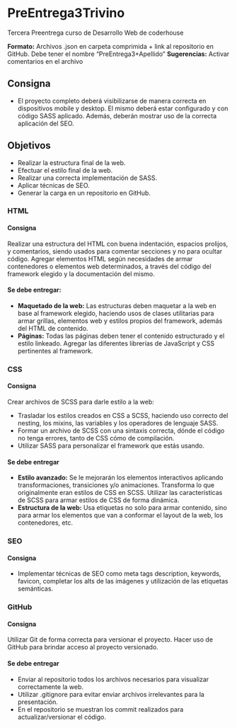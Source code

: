 # PreEntrega3Trivino
Tercera Preentrega curso de Desarrollo Web de coderhouse

**Formato:** Archivos .json en carpeta comprimida + link al repositorio en GitHub.  Debe tener el nombre “PreEntrega3+Apellido”
**Sugerencias:** Activar comentarios en el archivo
## Consigna
- El proyecto completo deberá visibilizarse de manera correcta en dispositivos mobile y desktop. El mismo deberá estar configurado y con código SASS aplicado. Además, deberán mostrar uso de la correcta aplicación del SEO. 
## Objetivos
- Realizar la estructura final de la web.
- Efectuar el estilo final de la web.
- Realizar una correcta implementación de SASS.
- Aplicar técnicas de SEO.
- Generar la carga en un repositorio en GitHub.
### HTML
#### Consigna
Realizar una estructura del HTML con buena indentación, espacios prolijos, y comentarios, siendo usados para comentar secciones y no para ocultar código. Agregar elementos HTML según necesidades de armar contenedores o elementos web determinados, a través del código del framework elegido y la documentación del mismo.
#### Se debe entregar:
- **Maquetado de la web:** Las estructuras deben maquetar a la web en base al framework elegido, haciendo usos de clases utilitarias para armar grillas, elementos web y estilos propios del framework, además del HTML de contenido. 
- **Páginas:** Todas las páginas deben tener el contenido estructurado y el estilo linkeado. Agregar las diferentes librerías de JavaScript y CSS pertinentes al framework.
### CSS
#### Consigna
Crear archivos de SCSS para darle estilo a la web:
- Trasladar los estilos creados en CSS a SCSS, haciendo uso correcto del nesting, los mixins, las variables y los operadores de lenguaje SASS.
- Formar un archivo de SCSS con una sintaxis correcta, dónde el código no tenga errores, tanto de CSS cómo de compilación.
- Utilizar SASS para personalizar el framework que estás usando.
#### Se debe entregar
- **Estilo avanzado:** Se le mejorarán los elementos interactivos aplicando transformaciones, transiciones y/o animaciones. Transforma lo que originalmente eran estilos de CSS en SCSS. Utilizar las características de SCSS para armar estilos de CSS de forma dinámica.
- **Estructura de la web:** Usa etiquetas no solo para armar contenido, sino para armar los elementos que van a conformar el layout de la web, los contenedores, etc.
### SEO
#### Consigna
- Implementar técnicas de SEO como meta tags description, keywords, favicon, completar los alts de las imágenes y utilización de las etiquetas semánticas.
### GitHub
#### Consigna
Utilizar Git de forma correcta para versionar el proyecto. Hacer uso de GitHub para brindar acceso al proyecto versionado.
#### Se debe entregar
- Enviar al repositorio todos los archivos necesarios para visualizar correctamente la web.
- Utilizar .gitignore para evitar enviar archivos irrelevantes para la presentación.
- En el repositorio se muestran los commit realizados para actualizar/versionar el código.
